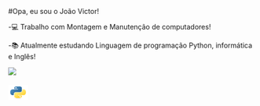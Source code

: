 #Opa, eu sou o João Victor!

-💻 Trabalho com Montagem e Manutenção de computadores!

-📚 Atualmente estudando Linguagem de programação Python, informática e Inglês!

<div>
  <a href="https://github.com/JaoTheBest">
  <img height="180em" src="https://github-readme-stats.vercel.app/api?username=JaoTheBest&show_icons=true&theme=chartreuse-dark&include_all_commits=true&count_private=true"/>
</div>

<div style="display: inline_block"><br>
  <img align="center" alt="João-Python" height="30" width="40" src="https://raw.githubusercontent.com/devicons/devicon/master/icons/python/python-original.svg">
</div>
